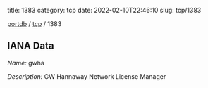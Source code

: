 title: 1383
category: tcp
date: 2022-02-10T22:46:10
slug: tcp/1383

[portdb](/) / [tcp](/category/tcp.html) / 1383


## IANA Data

_Name:_ gwha

_Description:_ GW Hannaway Network License Manager

